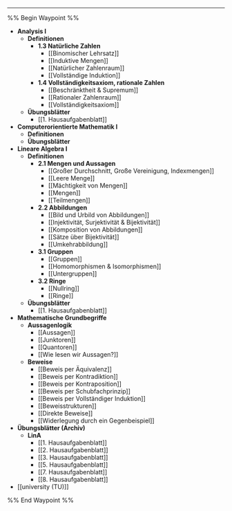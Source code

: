 ***

%% Begin Waypoint %%
- **Analysis I**
	- **Definitionen**
		- **1.3 Natürliche Zahlen**
			- [[Binomischer Lehrsatz]]
			- [[Induktive Mengen]]
			- [[Natürlicher Zahlenraum]]
			- [[Vollständige Induktion]]
		- **1.4 Vollständigkeitsaxiom, rationale Zahlen**
			- [[Beschränktheit & Supremum]]
			- [[Rationaler Zahlenraum]]
			- [[Vollständigkeitsaxiom]]
	- **Übungsblätter**
		- [[1. Hausaufgabenblatt]]
- **Computerorientierte Mathematik I**
	- **Definitionen**
	- **Übungsblätter**
- **Lineare Algebra I**
	- **Definitionen**
		- **2.1 Mengen und Aussagen**
			- [[Großer Durchschnitt, Große Vereinigung, Indexmengen]]
			- [[Leere Menge]]
			- [[Mächtigkeit von Mengen]]
			- [[Mengen]]
			- [[Teilmengen]]
		- **2.2 Abbildungen**
			- [[Bild und Urbild von Abbildungen]]
			- [[Injektivität, Surjektivität & Bijektivität]]
			- [[Komposition von Abbildungen]]
			- [[Sätze über Bijektivität]]
			- [[Umkehrabbildung]]
		- **3.1 Gruppen**
			- [[Gruppen]]
			- [[Homomorphismen & Isomorphismen]]
			- [[Untergruppen]]
		- **3.2 Ringe**
			- [[Nullring]]
			- [[Ringe]]
	- **Übungsblätter**
		- [[1. Hausaufgabenblatt]]
- **Mathematische Grundbegriffe**
	- **Aussagenlogik**
		- [[Aussagen]]
		- [[Junktoren]]
		- [[Quantoren]]
		- [[Wie lesen wir Aussagen?]]
	- **Beweise**
		- [[Beweis per Äquivalenz]]
		- [[Beweis per Kontradiktion]]
		- [[Beweis per Kontraposition]]
		- [[Beweis per Schubfachprinzip]]
		- [[Beweis per Vollständiger Induktion]]
		- [[Beweisstrukturen]]
		- [[Direkte Beweise]]
		- [[Widerlegung durch ein Gegenbeispiel]]
- **Übungsblätter (Archiv)**
	- **LinA**
		- [[1. Hausaufgabenblatt]]
		- [[2. Hausaufgabenblatt]]
		- [[3. Hausaufgabenblatt]]
		- [[5. Hausaufgabenblatt]]
		- [[7. Hausaufgabenblatt]]
		- [[8. Hausaufgabenblatt]]
- [[university (TU)]]

%% End Waypoint %%